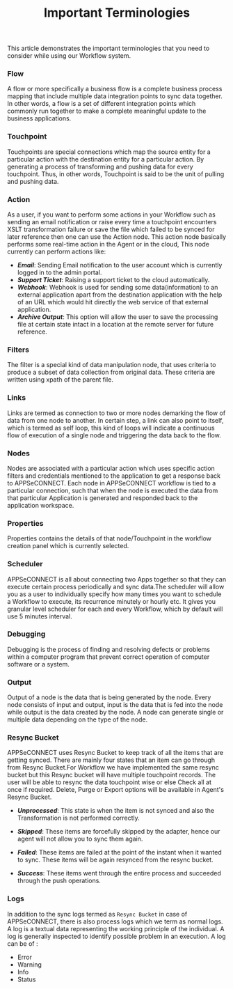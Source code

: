 ﻿---
title: "Important Terminologies"
toc: true
tag: developers
category: "Workflow"
menus: 
    workflow:
        title: "Terminology" 
        icon: fa fa-file-word-o
        identifier: workflowterminology
---

This article demonstrates the important terminologies that you need to consider while using our Workflow system.
### Flow
A flow or more specifically a business flow is a complete business process mapping that include multiple data integration points to sync data together. In other words, a flow is a set of different integration points which commonly run together to make a complete meaningful update to the business applications.

### Touchpoint
Touchpoints are special connections which map the source entity for a particular action with the destination entity for a particular action. By generating a process of transforming and pushing data for every touchpoint. Thus, in other words, Touchpoint is said to be the unit of pulling and pushing data.

### Action
As a user, if you want to perform some actions in your Workflow such as sending an email notification or raise every time a touchpoint encounters XSLT transformation failure or save the file which failed to be synced for later reference then one can use the Action node. This action node basically performs some real-time action in the Agent or in the cloud, This node currently can perform actions like:

   - ***Email***: Sending Email notification to the user account which is currently logged in to the admin portal.
   - ***Support Ticket***: Raising a support ticket to the cloud automatically.
   - ***Webhook***: Webhook is used for sending some data(information) to an external application apart from the destination application with the help of an URL which would hit directly the web service of that external application.
   - ***Archive Output***: This option will allow the user to save the processing file at certain state intact in a location at the remote server for future reference.

### Filters
The filter is a special kind of data manipulation node, that uses criteria to produce a subset of data 
  collection from original data. These criteria are written using xpath of the parent file.
### Links
Links are termed as connection to two or more nodes demarking the flow of data from one node to another. In certain step, a link can also point to itself, which is termed as self loop, this kind of loops will indicate a continuous flow of execution of a single node and triggering the data back to the flow.
### Nodes
Nodes are associated with a particular action which uses specific action filters and credentials  mentioned to the application to get a response back to APPSeCONNECT. Each node in APPSeCONNECT workflow is tied to a particular connection, such that when the node is executed the data from that particular Application is generated 
and responded back to the application workspace. 
### Properties
Properties contains the details of that node/Touchpoint in the workflow creation panel which is
  currently selected.     
### Scheduler
APPSeCONNECT is all about connecting two Apps together so that they can execute certain process 
 periodically and sync data.The scheduler will allow you as a user to individually specify how many times you want to schedule a Workflow to execute, its recurrence minutely or hourly etc. It gives you granular level scheduler for each and every Workflow, which by default will use 5 minutes interval.
### Debugging
Debugging is the process of finding and resolving defects or problems within a computer program that 
  prevent correct operation of computer software or a system.   
### Output
Output of a node is the data that is being generated by the node. Every node consists of input and output, input is the data that is fed into the node while output is the data created by the node. A node can generate single or multiple data depending on the type of the node.
### Resync Bucket
APPSeCONNECT uses Resync Bucket to keep track of all the items that are getting synced. There are  mainly four states that an item can go through from Resync Bucket.For Workflow we have implemented the same resync  bucket but this Resync bucket will have multiple touchpoint records. The user will be able to resync the data
 touchpoint wise or else Check all at once if required. Delete, Purge or Export options will be available in Agent's  Resync Bucket.
   
   - ***Unprocessed***: This state is when the item is not synced and also the Transformation is not performed correctly. 

   - ***Skipped***: These items are forcefully skipped by the adapter, hence our agent will not allow you to sync them again.

   - ***Failed***: These items are failed at the point of the instant when it wanted to sync. These items will be again resynced from the resync bucket. 

   - ***Success***: These items went through the entire process and succeeded through the push operations. 


### Logs
In addition to the sync logs termed as `Resync Bucket` in case of APPSeCONNECT, there is also process logs which we term as normal logs. A log is a textual data representing the working principle of the individual. A log is generally inspected to identify possible problem in an execution.  A log can be of :
- Error 
- Warning 
- Info
- Status
